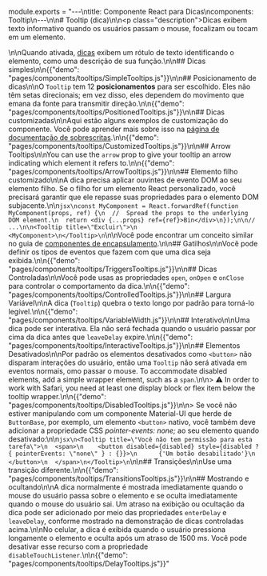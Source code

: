 module.exports = "---\ntitle: Componente React para Dicas\ncomponents: Tooltip\n---\n\n# Tooltip (dica)\n\n<p class=\"description\">Dicas exibem texto informativo quando os usuários passam o mouse, focalizam ou tocam em um elemento.</p>\n\nQuando ativada, [dicas](https://material.io/design/components/tooltips.html) exibem um rótulo de texto identificando o elemento, como uma descrição de sua função.\n\n## Dicas simples\n\n{{\"demo\": \"pages/components/tooltips/SimpleTooltips.js\"}}\n\n## Posicionamento de dicas\n\nO `Tooltip` tem 12 **posicionamentos** para ser escolhido. Eles não têm setas direcionais; em vez disso, eles dependem do movimento que emana da fonte para transmitir direção.\n\n{{\"demo\": \"pages/components/tooltips/PositionedTooltips.js\"}}\n\n## Dicas customizadas\n\nAqui estão alguns exemplos de customização do componente. Você pode aprender mais sobre isso na [página de documentação de sobrescritas](/customization/components/).\n\n{{\"demo\": \"pages/components/tooltips/CustomizedTooltips.js\"}}\n\n## Arrow Tooltips\n\nYou can use the `arrow` prop to give your tooltip an arrow indicating which element it refers to.\n\n{{\"demo\": \"pages/components/tooltips/ArrowTooltips.js\"}}\n\n## Elemento filho customizado\n\nA dica precisa aplicar ouvintes de evento DOM ao seu elemento filho. Se o filho for um elemento React personalizado, você precisará garantir que ele repasse suas propriedades para o elemento DOM subjacente.\n\n```jsx\nconst MyComponent = React.forwardRef(function MyComponent(props, ref) {\n  //  Spread the props to the underlying DOM element.\n  return <div {...props} ref={ref}>Bin</div>\n});\n\n// ...\n\n<Tooltip title=\"Excluir\">\n  <MyComponent>\n</Tooltip>\n```\n\nVocê pode encontrar um conceito similar no guia de [componentes de encapsulamento](/guides/composition/#wrapping-components).\n\n## Gatilhos\n\nVocê pode definir os tipos de eventos que fazem com que uma dica seja exibida.\n\n{{\"demo\": \"pages/components/tooltips/TriggersTooltips.js\"}}\n\n## Dicas Controladas\n\nVocê pode usas as propriedades `open`, `onOpen` e `onClose` para controlar o comportamento da dica.\n\n{{\"demo\": \"pages/components/tooltips/ControlledTooltips.js\"}}\n\n## Largura Variável\n\nA dica (`Tooltip`) quebra o texto longo por padrão para torná-lo legível.\n\n{{\"demo\": \"pages/components/tooltips/VariableWidth.js\"}}\n\n## Interativo\n\nUma dica pode ser interativa. Ela não será fechada quando o usuário passar por cima da dica antes que `leaveDelay` expire.\n\n{{\"demo\": \"pages/components/tooltips/InteractiveTooltips.js\"}}\n\n## Elementos Desativados\n\nPor padrão os elementos desativados como `<button>` não disparam interações do usuário, então uma `Tooltip` não será ativada em eventos normais, omo passar o mouse. To accommodate disabled elements, add a simple wrapper element, such as a `span`.\n\n> ⚠️ In order to work with Safari, you need at least one display block or flex item below the tooltip wrapper.\n\n{{\"demo\": \"pages/components/tooltips/DisabledTooltips.js\"}}\n\n> Se você não estiver manipulando com um componente Material-UI que herde de `ButtonBase`, por exemplo, um elemento `<button>` nativo, você também deve adicionar a propriedade CSS *pointer-events: none;* ao seu elemento quando desativado:\n\n```jsx\n<Tooltip title=\"Você não tem permissão para esta tarefa\">\n  <span>\n    <button disabled={disabled} style={disabled ? { pointerEvents: \"none\" } : {}}>\n      {'Um botão desabilitado'}\n    </button>\n  </span>\n</Tooltip>\n```\n\n## Transições\n\nUse uma transição diferente.\n\n{{\"demo\": \"pages/components/tooltips/TransitionsTooltips.js\"}}\n\n## Mostrando e ocultando\n\nA dica normalmente é mostrada imediatamente quando o mouse do usuário passa sobre o elemento e se oculta imediatamente quando o mouse do usuário sai. Um atraso na exibição ou ocultação da dica pode ser adicionado por meio das propriedades `enterDelay` e `leaveDelay`, conforme mostrado na demonstração de dicas controladas acima.\n\nNo celular, a dica é exibida quando o usuário pressiona longamente o elemento e oculta após um atraso de 1500 ms. Você pode desativar esse recurso com a propriedade `disableTouchListener`.\n\n{{\"demo\": \"pages/components/tooltips/DelayTooltips.js\"}}"